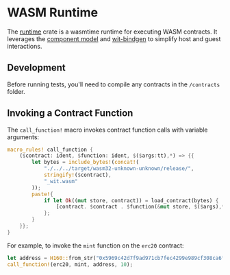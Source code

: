 # WASM Runtime

The [runtime](runtime) crate is a wasmtime runtime for executing WASM contracts.
It leverages the [component model](https://github.com/WebAssembly/component-model) and [wit-bindgen](https://github.com/bytecodealliance/wit-bindgen) to simplify host and guest interactions.

## Development

Before running tests, you'll need to compile any contracts in the `/contracts` folder.

## Invoking a Contract Function

The `call_function!` macro invokes contract function calls with variable arguments:

```rust
macro_rules! call_function {
    ($contract: ident, $function: ident, $($args:tt),*) => {{
        let bytes = include_bytes!(concat!(
            "./../../target/wasm32-unknown-unknown/release/",
            stringify!($contract),
            "_wit.wasm"
        ));
        paste!{
            if let Ok((mut store, contract)) = load_contract(bytes) {
                [contract. $contract . $function(&mut store, $($args),*)];
            };
        }
    }};
}
```

For example, to invoke the `mint` function on the `erc20` contract:

```rust
let address = H160::from_str("0x5969c42d7f9ad971cb7fec4299e989cf308ca6f4")?;
call_function!(erc20, mint, address, 10);
```